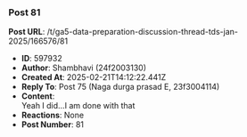 ### Post 81
**Post URL**: /t/ga5-data-preparation-discussion-thread-tds-jan-2025/166576/81
- **ID**: 597932
- **Author**: Shambhavi  (24f2003130)
- **Created At**: 2025-02-21T14:12:22.441Z
- **Reply To**: Post 75 (Naga durga prasad E, 23f3004114)
- **Content**:  
  Yeah I did…I am done with that
- **Reactions**: None
- **Post Number**: 81

